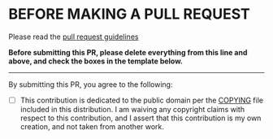 # BEFORE MAKING A PULL REQUEST

Please read the [pull request guidelines](https://github.com/dhess/c-ringbuf/blob/master/.github/CONTRIBUTING.md#pull-requests)

**Before submitting this PR, please delete everything from this line and above, and check the boxes in the template below.**

--------------------------------------------------

By submitting this PR, you agree to the following:

- [ ] This contribution is dedicated to the public domain per the [COPYING](https://github.com/dhess/c-ringbuf/blob/master/COPYING) file included in this distribution. I am waiving any copyright claims with respect to this contribution, and I assert that this contribution is my own creation, and not taken from another work.
